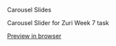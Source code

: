 Carousel Slides 

Carousel Slider for Zuri Week 7 task

[Preview in browser](https://miriamchy.github.io/Carousel-Slides/)